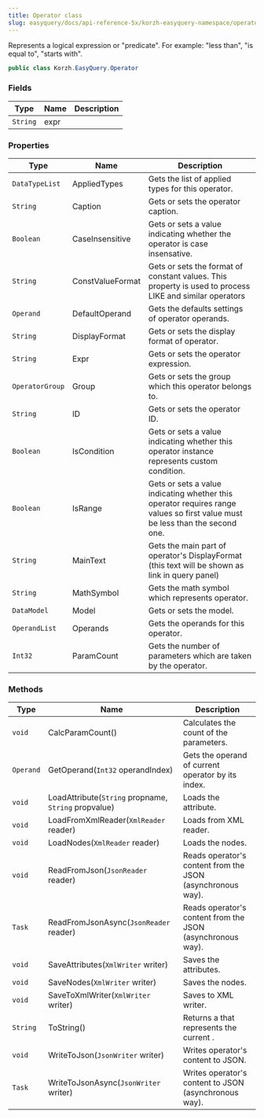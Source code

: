 ```yaml
---
title: Operator class
slug: easyquery/docs/api-reference-5x/korzh-easyquery-namespace/operator-class
---
```



Represents a logical expression or "predicate". For example: "less than", "is equal to", "starts with".
```csharp
public class Korzh.EasyQuery.Operator

```

### Fields

| Type | Name | Description | 
| --- | --- | --- | 
| `String` | expr |  | 


### Properties

| Type | Name | Description | 
| --- | --- | --- | 
| `DataTypeList` | AppliedTypes | Gets the list of applied types for this operator. | 
| `String` | Caption | Gets or sets the operator caption. | 
| `Boolean` | CaseInsensitive | Gets or sets a value indicating whether the operator is case insensative. | 
| `String` | ConstValueFormat | Gets or sets the format of constant values. This property is used to process LIKE and similar operators | 
| `Operand` | DefaultOperand | Gets the defaults settings of operator operands. | 
| `String` | DisplayFormat | Gets or sets the display format of operator. | 
| `String` | Expr | Gets or sets the operator expression. | 
| `OperatorGroup` | Group | Gets or sets the group which this operator belongs to. | 
| `String` | ID | Gets or sets the operator ID. | 
| `Boolean` | IsCondition | Gets or sets a value indicating whether this operator instance represents custom condition. | 
| `Boolean` | IsRange | Gets or sets a value indicating whether this operator requires range values so first value must be less than the second one. | 
| `String` | MainText | Gets the main part of operator's DisplayFormat (this text will be shown as link in query panel) | 
| `String` | MathSymbol | Gets the math symbol which represents operator. | 
| `DataModel` | Model | Gets or sets the model. | 
| `OperandList` | Operands | Gets the operands for this operator. | 
| `Int32` | ParamCount | Gets the number of parameters which are taken by the operator. | 


### Methods

| Type | Name | Description | 
| --- | --- | --- | 
| `void` | CalcParamCount() | Calculates the count of the parameters. | 
| `Operand` | GetOperand(`Int32` operandIndex) | Gets the operand of current operator by its index. | 
| `void` | LoadAttribute(`String` propname, `String` propvalue) | Loads the attribute. | 
| `void` | LoadFromXmlReader(`XmlReader` reader) | Loads from XML reader. | 
| `void` | LoadNodes(`XmlReader` reader) | Loads the nodes. | 
| `void` | ReadFromJson(`JsonReader` reader) | Reads operator's content from the JSON (asynchronous way). | 
| `Task` | ReadFromJsonAsync(`JsonReader` reader) | Reads operator's content from the JSON (asynchronous way). | 
| `void` | SaveAttributes(`XmlWriter` writer) | Saves the attributes. | 
| `void` | SaveNodes(`XmlWriter` writer) | Saves the nodes. | 
| `void` | SaveToXmlWriter(`XmlWriter` writer) | Saves to XML writer. | 
| `String` | ToString() | Returns a <see cref="T:System.String"></see> that represents the current <see cref="T:System.Object"></see>. | 
| `void` | WriteToJson(`JsonWriter` writer) | Writes operator's content to JSON. | 
| `Task` | WriteToJsonAsync(`JsonWriter` writer) | Writes operator's content to JSON (asynchronous way). |